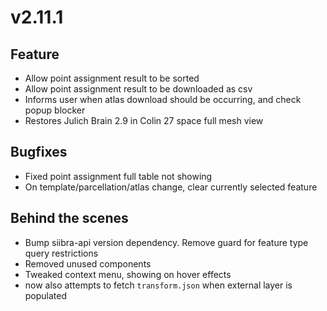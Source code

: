 # v2.11.1

## Feature

- Allow point assignment result to be sorted
- Allow point assignment result to be downloaded as csv
- Informs user when atlas download should be occurring, and check popup blocker
- Restores Julich Brain 2.9 in Colin 27 space full mesh view

## Bugfixes

- Fixed point assignment full table not showing
- On template/parcellation/atlas change, clear currently selected feature

## Behind the scenes

- Bump siibra-api version dependency. Remove guard for feature type query restrictions
- Removed unused components
- Tweaked context menu, showing on hover effects
- now also attempts to fetch `transform.json` when external layer is populated
